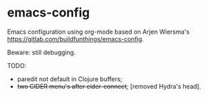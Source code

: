 # emacs-config
Emacs configuration using org-mode based on Arjen
Wiersma's <https://gitlab.com/buildfunthings/emacs-config>.

Beware: still debugging.

TODO:
  * paredit not default in Clojure buffers;
  * ~~two CIDER menu's after cider-connect~~; [removed Hydra's head].

